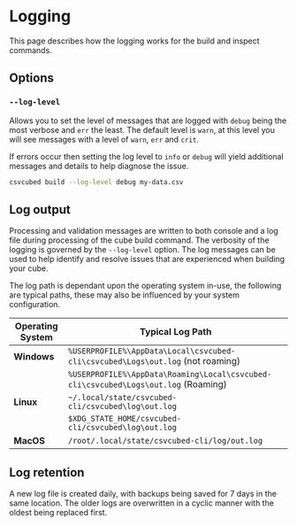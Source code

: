 # Logging

This page describes how the logging works for the build and inspect commands.

## Options

### `--log-level`

Allows you to set the level of messages that are logged with `debug` being the most verbose and `err` the least. The default level is `warn`, at this level you will see messages with a level of `warn`, `err` and `crit`.

If errors occur then setting the log level to `info` or `debug` will yield additional messages and details to help diagnose the issue.

```bash
csvcubed build --log-level debug my-data.csv
```

## Log output

Processing and validation messages are written to both console and a log file during processing of the cube build command. The verbosity of the logging is governed by the `--log-level` option. The log messages can be used to help identify and resolve issues that are experienced when building your cube.

The log path is dependant upon the operating system in-use, the following are typical paths, these may also be influenced by your system configuration.

| Operating System | Typical Log Path                                                                                          |
|------------------|-----------------------------------------------------------------------------------------------------------|
| **Windows**      | `%USERPROFILE%\AppData\Local\csvcubed-cli\csvcubed\Logs\out.log` (not roaming)  |
|                  | `%USERPROFILE%\AppData\Roaming\Local\csvcubed-cli\csvcubed\Logs\out.log` (Roaming) |
| **Linux**        | `~/.local/state/csvcubed-cli/csvcubed\log\out.log`      |
|                  | `$XDG_STATE_HOME/csvcubed-cli/csvcubed\log\out.log`    |
| **MacOS**        | `/root/.local/state/csvcubed-cli/log/out.log`          |

## Log retention

A new log file is created daily, with backups being saved for 7 days in the same location. The older logs are overwritten in a cyclic manner with the oldest being replaced first.
